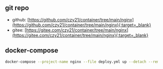 ## git repo
  - github: [https://github.com/czy21/container/tree/main/nginx](https://github.com/czy21/container/tree/main/nginx){:target=_blank}
  - gitee: [https://gitee.com/czy21/container/tree/main/nginx](https://gitee.com/czy21/container/tree/main/nginx){:target=_blank}
## docker-compose
```bash
docker-compose --project-name nginx --file deploy.yml up --detach --remove-orphans
```